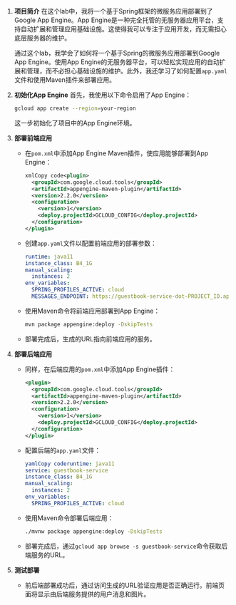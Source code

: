 1. **项目简介**
   在这个lab中，我将一个基于Spring框架的微服务应用部署到了Google App Engine。App Engine是一种完全托管的无服务器应用平台，支持自动扩展和管理应用基础设施。这使得我可以专注于应用开发，而无需担心底层服务器的维护。

   通过这个lab，我学会了如何将一个基于Spring的微服务应用部署到Google App Engine。使用App Engine的无服务器平台，可以轻松实现应用的自动扩展和管理，而不必担心基础设施的维护。此外，我还学习了如何配置`app.yaml`文件和使用Maven插件来部署应用。

2. **初始化App Engine**
   首先，我使用以下命令启用了App Engine：

   ```bash
   gcloud app create --region=your-region
   ```

   这一步初始化了项目中的App Engine环境。

3. **部署前端应用**

   - 在`pom.xml`中添加App Engine Maven插件，使应用能够部署到App Engine：

     ```xml
     xmlCopy code<plugin>
       <groupId>com.google.cloud.tools</groupId>
       <artifactId>appengine-maven-plugin</artifactId>
       <version>2.2.0</version>
       <configuration>
         <version>1</version>
         <deploy.projectId>GCLOUD_CONFIG</deploy.projectId>
       </configuration>
     </plugin>
     ```

   - 创建`app.yaml`文件以配置前端应用的部署参数：

     ```yaml
     runtime: java11
     instance_class: B4_1G
     manual_scaling:
       instances: 2
     env_variables:
       SPRING_PROFILES_ACTIVE: cloud
       MESSAGES_ENDPOINT: https://guestbook-service-dot-PROJECT_ID.appspot.com/guestbookMessages
     ```

   - 使用Maven命令将前端应用部署到App Engine：

     ```bash
     mvn package appengine:deploy -DskipTests
     ```

   - 部署完成后，生成的URL指向前端应用的服务。

4. **部署后端应用**

   - 同样，在后端应用的`pom.xml`中添加App Engine插件：

     ```xml
     <plugin>
       <groupId>com.google.cloud.tools</groupId>
       <artifactId>appengine-maven-plugin</artifactId>
       <version>2.2.0</version>
       <configuration>
         <version>1</version>
         <deploy.projectId>GCLOUD_CONFIG</deploy.projectId>
       </configuration>
     </plugin>
     ```

   - 配置后端的`app.yaml`文件：

     ```yaml
     yamlCopy coderuntime: java11
     service: guestbook-service
     instance_class: B4_1G
     manual_scaling:
       instances: 2
     env_variables:
       SPRING_PROFILES_ACTIVE: cloud
     ```

   - 使用Maven命令部署后端应用：

     ```bash
     ./mvnw package appengine:deploy -DskipTests
     ```

   - 部署完成后，通过`gcloud app browse -s guestbook-service`命令获取后端服务的URL。

5. **测试部署**

   - 前后端部署成功后，通过访问生成的URL验证应用是否正确运行。前端页面将显示由后端服务提供的用户消息和图片。